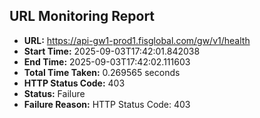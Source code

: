 ## URL Monitoring Report

- **URL:** https://api-gw1-prod1.fisglobal.com/gw/v1/health
- **Start Time:** 2025-09-03T17:42:01.842038
- **End Time:** 2025-09-03T17:42:02.111603
- **Total Time Taken:** 0.269565 seconds
- **HTTP Status Code:** 403
- **Status:** Failure
- **Failure Reason:** HTTP Status Code: 403
